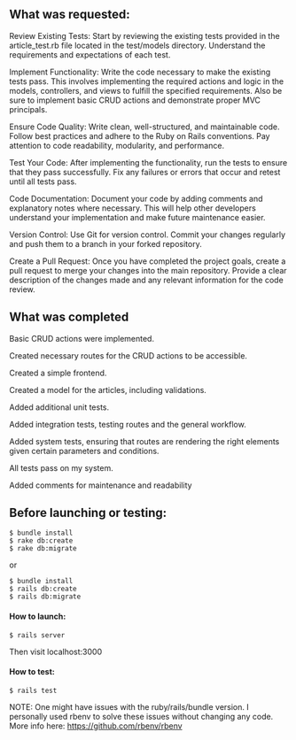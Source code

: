 ## What was requested: 

Review Existing Tests: Start by reviewing the existing tests provided in the article_test.rb file located in the test/models directory. Understand the requirements and expectations of each test.

Implement Functionality: Write the code necessary to make the existing tests pass. This involves implementing the required actions and logic in the models, controllers, and views to fulfill the specified requirements. Also be sure to implement basic CRUD actions and demonstrate proper MVC principals.

Ensure Code Quality: Write clean, well-structured, and maintainable code. Follow best practices and adhere to the Ruby on Rails conventions. Pay attention to code readability, modularity, and performance.

Test Your Code: After implementing the functionality, run the tests to ensure that they pass successfully. Fix any failures or errors that occur and retest until all tests pass.

Code Documentation: Document your code by adding comments and explanatory notes where necessary. This will help other developers understand your implementation and make future maintenance easier.

Version Control: Use Git for version control. Commit your changes regularly and push them to a branch in your forked repository.

Create a Pull Request: Once you have completed the project goals, create a pull request to merge your changes into the main repository. Provide a clear description of the changes made and any relevant information for the code review.

## What was completed
Basic CRUD actions were implemented.

Created necessary routes for the CRUD actions to be accessible.

Created a simple frontend.

Created a model for the articles, including validations.

Added additional unit tests.

Added integration tests, testing routes and the general workflow.

Added system tests, ensuring that routes are rendering the right elements given certain parameters and conditions.

All tests pass on my system.

Added comments for maintenance and readability


## Before launching or testing:

```
$ bundle install
$ rake db:create
$ rake db:migrate
```
or
```
$ bundle install
$ rails db:create
$ rails db:migrate
```
#### How to launch:

```
$ rails server
```
Then visit localhost:3000

#### How to test:
```
$ rails test
```
NOTE: One might have issues with the ruby/rails/bundle version. I personally used rbenv to solve these issues without changing any code. More info here: https://github.com/rbenv/rbenv
